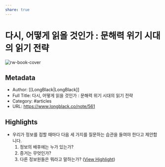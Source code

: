 ```yaml
---
share: true
---
```


# 다시, 어떻게 읽을 것인가 : 문해력 위기 시대의 읽기 전략

![rw-book-cover](https://longblack-contens.s3.ap-northeast-2.amazonaws.com/image/20230131/16751270846b0f9952dd1769a627dad478a0fa2532.png)

## Metadata
- Author: [[LongBlack|LongBlack]]
- Full Title: 다시, 어떻게 읽을 것인가 : 문해력 위기 시대의 읽기 전략
- Category: #articles
- URL: https://www.longblack.co/note/561

## Highlights
- 우리가 정보를 접할 때마다 다음 세 가지를 질문하는 습관을 들여야 한다고 제안합니다. 
  1. 정보의 배후에는 누가 있는가? 
  2. 증거는 무엇인가? 
  3. 다른 정보원들은 뭐라고 말하는가? ([View Highlight](https://read.readwise.io/read/01grg2vx319vq5ezzf09sk49ab))
